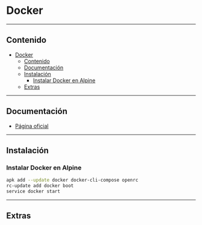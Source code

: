 # Docker

---

## Contenido

- [Docker](#docker)
  - [Contenido](#contenido)
  - [Documentación](#documentación)
  - [Instalación](#instalación)
    - [Instalar Docker en Alpine](#instalar-docker-en-alpine)
  - [Extras](#extras)

---

## Documentación

- [Página oficial](https://www.docker.com/)

---

## Instalación

### Instalar Docker en Alpine

```sh
apk add --update docker docker-cli-compose openrc
rc-update add docker boot
service docker start
```

---

## Extras
